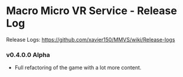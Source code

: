 # Macro Micro VR Service - Release Log
Release Logs: https://github.com/xavier150/MMVS/wiki/Release-logs

###  v0.4.0.0 Alpha

- Full refactoring of the game with a lot more content.
